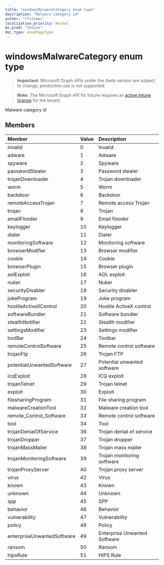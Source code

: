 ```yaml
---
title: "windowsMalwareCategory enum type"
description: "Malware category id"
author: "tfitzmac"
localization_priority: Normal
ms.prod: "Intune"
doc_type: enumPageType
---
```


# windowsMalwareCategory enum type

> **Important:** Microsoft Graph APIs under the /beta version are subject to change; production use is not supported.

> **Note:** The Microsoft Graph API for Intune requires an [active Intune license](https://go.microsoft.com/fwlink/?linkid=839381) for the tenant.

Malware category id

## Members
|Member|Value|Description|
|:---|:---|:---|
|invalid|0|Invalid|
|adware|1|Adware|
|spyware|2|Spyware|
|passwordStealer|3|Password stealer|
|trojanDownloader|4|Trojan downloader|
|worm|5|Worm|
|backdoor|6|Backdoor|
|remoteAccessTrojan|7|Remote access Trojan|
|trojan|8|Trojan|
|emailFlooder|9|Email flooder|
|keylogger|10|Keylogger|
|dialer|11|Dialer|
|monitoringSoftware|12|Monitoring software|
|browserModifier|13|Browser modifier|
|cookie|14|Cookie|
|browserPlugin|15|Browser plugin|
|aolExploit|16|AOL exploit|
|nuker|17|Nuker|
|securityDisabler|18|Security disabler|
|jokeProgram|19|Joke program|
|hostileActiveXControl|20|Hostile ActiveX control|
|softwareBundler|21|Software bundler|
|stealthNotifier|22|Stealth modifier|
|settingsModifier|23|Settings modifier|
|toolBar|24|Toolbar|
|remoteControlSoftware|25|Remote control software|
|trojanFtp|26|Trojan FTP|
|potentialUnwantedSoftware|27|Potential unwanted software|
|icqExploit|28|ICQ exploit|
|trojanTelnet|29|Trojan telnet|
|exploit|30|Exploit|
|filesharingProgram|31|File sharing program|
|malwareCreationTool|32|Malware creation tool|
|remote_Control_Software|33|Remote control software|
|tool|34|Tool|
|trojanDenialOfService|36|Trojan denial of service|
|trojanDropper|37|Trojan dropper|
|trojanMassMailer|38|Trojan mass mailer|
|trojanMonitoringSoftware|39|Trojan monitoring software|
|trojanProxyServer|40|Trojan proxy server|
|virus|42|Virus|
|known|43|Known|
|unknown|44|Unknown|
|spp|45|SPP|
|behavior|46|Behavior|
|vulnerability|47|Vulnerability|
|policy|48|Policy|
|enterpriseUnwantedSoftware|49|Enterprise Unwanted Software|
|ransom|50|Ransom|
|hipsRule|51|HIPS Rule|





